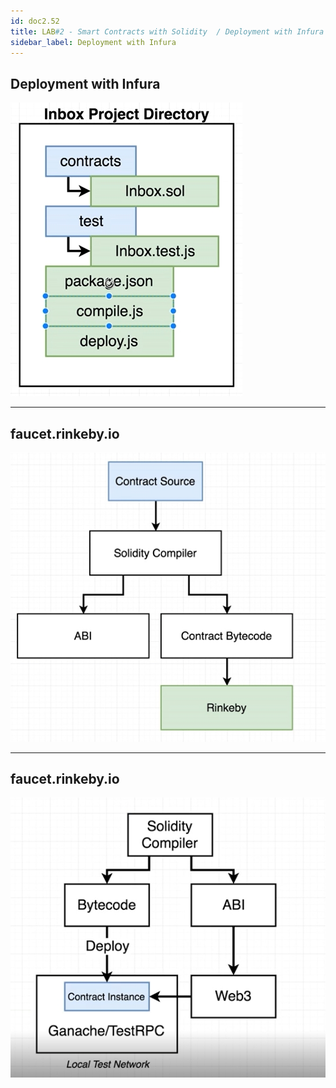 ```yaml
---
id: doc2.52
title: LAB#2 - Smart Contracts with Solidity  / Deployment with Infura
sidebar_label: Deployment with Infura
---
```


## Deployment with Infura


![alt text](.\assets\Imagem37_1.jpg)


---

## faucet.rinkeby.io



![alt text](.\assets\Imagem37_2.jpg)


---

## faucet.rinkeby.io



![alt text](.\assets\Imagem37_3.jpg)
